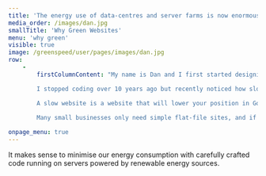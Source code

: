```yaml
---
title: 'The energy use of data-centres and server farms is now enormous -  and the carbon load is growing every year'
media_order: /images/dan.jpg
smallTitle: 'Why Green Websites'
menu: 'why green'
visible: true
image: /greenspeed/user/pages/images/dan.jpg
row:
    -
        firstColumnContent: "My name is Dan and I first started designing websites in the late 90s. They were tiny lightweight little things - they had to be, we were all on dial-up and data transfer was painfully slow.\n

        I stopped coding over 10 years ago but recently noticed how slow sites were loading even with broadband. A quick check with Google's '[page speed insights](https://developers.google.com/speed/pagespeed/insights/)' showed how many processes and squeezepoints any webpage can have.\n

        A slow website is a website that will lower your position in Google, annoy your customers and, arguably more importantly, is playing a large part in the growth of our carbon emissions. The energy use of the internet shocked me and it became clear that it would be a worthwhile endeavour to try and 'green the internet'\n
        
        Many small businesses only need simple flat-file sites, and if we then power them on servers powered by renewable energy we get a fast, green website that if better for SEO. So it's a classic win-win process. So now I'm coding again."

onpage_menu: true
---
```


 It makes sense to minimise our energy consumption with carefully crafted code running on servers powered by renewable energy sources.